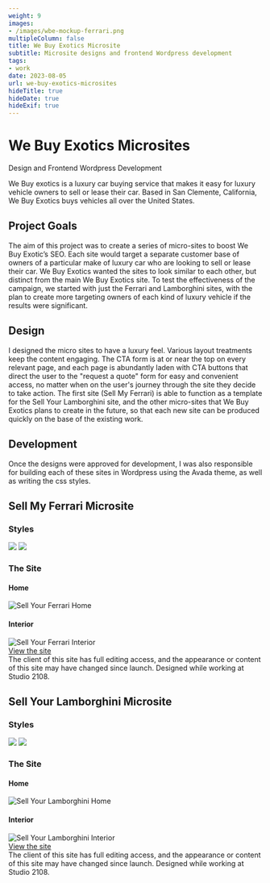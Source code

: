 ```yaml
---
weight: 9
images:
- /images/wbe-mockup-ferrari.png
multipleColumn: false
title: We Buy Exotics Microsite
subtitle: Microsite designs and frontend Wordpress development
tags:
- work
date: 2023-08-05
url: we-buy-exotics-microsites
hideTitle: true
hideDate: true
hideExif: true
---
```

# We Buy Exotics Microsites
<div class="subtitle">Design and Frontend Wordpress Development</div>

We Buy exotics is a luxury car buying service that makes it easy for luxury vehicle owners to sell or lease their car. Based in San Clemente, California, We Buy Exotics buys vehicles all over the United States.

## Project Goals
The aim of this project was to create a series of micro-sites to boost We Buy Exotic’s SEO. Each site would target a separate customer base of owners of a particular make of luxury car who are looking to sell or lease their car. We Buy Exotics wanted the sites to look similar to each other, but distinct from the main We Buy Exotics site. To test the effectiveness of the campaign, we started with just the Ferrari and Lamborghini sites, with the plan to create more targeting owners of each kind of luxury vehicle if the results were significant.

## Design
I designed the micro sites to have a luxury feel. Various layout treatments keep the content engaging. The CTA form is at or near the top on every relevant page, and each page is abundantly laden with CTA buttons that direct the user to the "request a quote" form for easy and convenient access, no matter when on the user's journey through the site they decide to take action. The first site (Sell My Ferrari) is able to function as a template for the Sell Your Lamborghini site, and the other micro-sites that We Buy Exotics plans to create in the future, so that each new site can be produced quickly on the base of the existing work.

## Development
Once the designs were approved for development, I was also responsible for building each of these sites in Wordpress using the Avada theme, as well as writing the css styles.

## Sell My Ferrari Microsite

### Styles

![](/images/wbe/colors.png)
![](/images/wbe/fonts.png)

### The Site

#### Home
<div class="scroll-box"><img src="/images/wbe/SellMyFerrari-Home.png" alt="Sell Your Ferrari Home"/></div>

#### Interior
<div class="scroll-box"><img src="/images/wbe/SellMyFerrari-Interior.png" alt="Sell Your Ferrari Interior"/></div>

<div class="button"><a href="https://sellmyferrari.com" target="_blank">View the site</a></div>

<div class="small-text">The client of this site has full editing access, and the appearance or content of this site may have changed since launch. Designed while working at Studio 2108.</div>

## Sell Your Lamborghini Microsite

### Styles

![](/images/wbe/lambo-colors.png)
![](/images/wbe/lambo-fonts.png)

### The Site

#### Home
<div class="scroll-box"><img src="/images/wbe/SellYourLambo-Home.png" alt="Sell Your Lamborghini Home"/></div>

#### Interior
<div class="scroll-box"><img src="/images/wbe/SellYourLambo-Interior.png" alt="Sell Your Lamborghini Interior"/></div>



<div class="button"><a href="https://sellyourlamborghini.com" target="_blank">View the site</a></div>

<div class="small-text">The client of this site has full editing access, and the appearance or content of this site may have changed since launch. Designed while working at Studio 2108.</div>